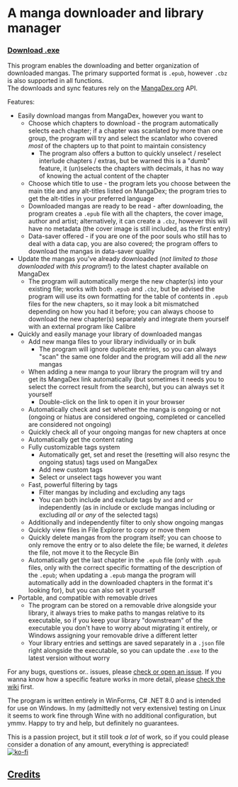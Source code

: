 # A manga downloader and library manager
### [Download .exe](https://github.com/ErisLoona/Manga-Library-Manager/releases)  
This program enables the downloading and better organization of downloaded mangas. The primary supported format is `.epub`, however `.cbz` is also supported in all functions.  
The downloads and sync features rely on the [MangaDex.org](https://mangadex.org/) API.  

Features:  

- Easily download mangas from MangaDex, however you want to  
	- Choose which chapters to download - the program automatically selects each chapter; if a chapter was scanlated by more than one group, the program will try and select the scanlator who covered *most* of the chapters up to that point to maintain consistency  
		- The program also offers a button to quickly unselect / reselect interlude chapters / extras, but be warned this is a "dumb" feature, it (un)selects the chapters with decimals, it has no way of knowing the actual content of the chapter  
	- Choose which title to use - the program lets you choose between the main title and any alt-titles listed on MangaDex; the program tries to get the alt-titles in your preferred language  
	- Downloaded mangas are ready to be read - after downloading, the program creates a `.epub` file with all the chapters, the cover image, author and artist; alternatively, it can create a `.cbz`, however this will have no metadata (the cover image is still included, as the first entry)  
	- Data-saver offered - if you are one of the poor souls who still has to deal with a data cap, you are also covered; the program offers to download the mangas in data-saver quality  
- Update the mangas you've already downloaded (*not limited to those downloaded with this program!*) to the latest chapter available on MangaDex  
	- The program will automatically merge the new chapter(s) into your existing file; works with both `.epub` and `.cbz`, but be advised the program will use its own formatting for the table of contents in `.epub` files for the new chapters, so it may look a bit mismatched depending on how you had it before; you can always choose to download the new chapter(s) separately and integrate them yourself with an external program like Calibre  
- Quickly and easily manage your library of downloaded mangas  
	- Add new manga files to your library individually or in bulk  
		- The program will ignore duplicate entries, so you can always "scan" the same one folder and the program will add all the *new* mangas  
	- When adding a new manga to your library the program will try and get its MangaDex link automatically (but sometimes it needs you to select the correct result from the search), but you can always set it yourself  
		- Double-click on the link to open it in your browser  
	- Automatically check and set whether the manga is ongoing or not (ongoing or hiatus are considered ongoing, completed or cancelled are considered not ongoing)  
	- Quickly check all of your ongoing mangas for new chapters at once  
	- Automatically get the content rating  
	- Fully customizable tags system  
		- Automatically get, set and reset the (resetting will also resync the ongoing status) tags used on MangaDex  
		- Add new custom tags  
		- Select or unselect tags however you want  
	- Fast, powerful filtering by tags  
		- Filter mangas by including and excluding any tags  
		- You can both include and exclude tags by `and` and `or` independently (as in include or exclude mangas including or excluding *all* or *any* of the selected tags)  
	- Additionally and independently filter to only show ongoing mangas  
	- Quickly view files in File Explorer to copy or move them  
	- Quickly delete mangas from the program itself; you can choose to only remove the entry or to also delete the file; be warned, it *deletes* the file, not move it to the Recycle Bin  
	- Automatically get the last chapter in the `.epub` file (only with `.epub` files, only with the correct specific formatting of the description of the `.epub`; when updating a `.epub` manga the program will automatically add in the downloaded chapters in the format it's looking for), but you can also set it yourself  
- Portable, and compatible with removable drives  
	- The program can be stored on a removable drive alongside your library, it always tries to make paths to mangas relative to its executable, so if you keep your library "downstream" of the executable you don't have to worry about migrating it entirely, or Windows assigning your removable drive a different letter  
	- Your library entries and settings are saved separately in a `.json` file right alongside the executable, so you can update the `.exe` to the latest version without worry  

For any bugs, questions or.. issues, please [check or open an issue](https://github.com/ErisLoona/Manga-Library-Manager/issues). If you wanna know how a specific feature works in more detail, please [check the wiki](https://github.com/ErisLoona/Manga-Library-Manager/wiki) first.  

The program is written entirely in WinForms, C# .NET 8.0 and is intended for use on Windows. In my (admittedly not very extensive) testing on Linux it seems to work fine through Wine with no additional configuration, but ymmv. Happy to try and help, but definitely no guarantees.  

This is a passion project, but it still took *a lot* of work, so if you could please consider a donation of any amount, everything is appreciated!  
[![ko-fi](https://ko-fi.com/img/githubbutton_sm.svg)](https://ko-fi.com/N4N0OTIEV)  

## [Credits](https://github.com/ErisLoona/Manga-Library-Manager/wiki/Credits)
